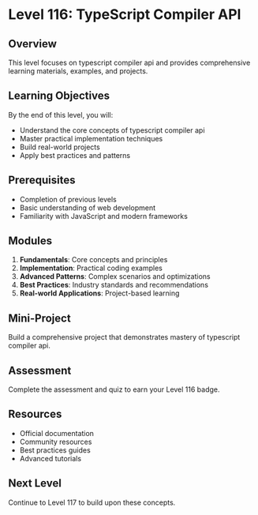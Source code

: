 # Level 116: TypeScript Compiler API

## Overview
This level focuses on typescript compiler api and provides comprehensive learning materials, examples, and projects.

## Learning Objectives
By the end of this level, you will:
- Understand the core concepts of typescript compiler api
- Master practical implementation techniques
- Build real-world projects
- Apply best practices and patterns

## Prerequisites
- Completion of previous levels
- Basic understanding of web development
- Familiarity with JavaScript and modern frameworks

## Modules
1. **Fundamentals**: Core concepts and principles
2. **Implementation**: Practical coding examples
3. **Advanced Patterns**: Complex scenarios and optimizations
4. **Best Practices**: Industry standards and recommendations
5. **Real-world Applications**: Project-based learning

## Mini-Project
Build a comprehensive project that demonstrates mastery of typescript compiler api.

## Assessment
Complete the assessment and quiz to earn your Level 116 badge.

## Resources
- Official documentation
- Community resources
- Best practices guides
- Advanced tutorials

## Next Level
Continue to Level 117 to build upon these concepts.
